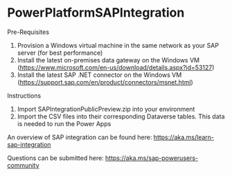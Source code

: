 # PowerPlatformSAPIntegration
Pre-Requisites
1. Provision a Windows virtual machine in the same network as your SAP server (for best performance)
2. Install the latest on-premises data gateway on the Windows VM (https://www.microsoft.com/en-us/download/details.aspx?id=53127)
3. Install the latest SAP .NET connector on the Windows VM (https://support.sap.com/en/product/connectors/msnet.html)

Instructions
1. Import SAPIntegrationPublicPreview.zip into your environment
2. Import the CSV files into their corresponding Dataverse tables. This data is needed to run the Power Apps


An overview of SAP integration can be found here:
https://aka.ms/learn-sap-integration

Questions can be submitted here:
https://aka.ms/sap-powerusers-community
